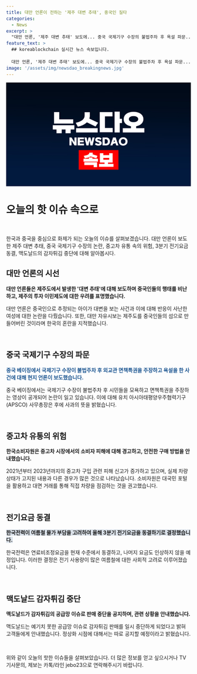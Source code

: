 ```yaml
---
title: 대만 언론이 전하는 '제주 대변 추태', 중국인 질타
categories:
  - News
excerpt: >
  "대만 언론, '제주 대변 추태' 보도에... 중국 국제기구 수장의 불법주차 후 욕설 파문... 중고차 유통 소비자원 경고... 3분기 전기요금 동결... 맥도날드 감자튀김 공급망 이슈
feature_text: >
  ## koreablockchain 실시간 뉴스 속보입니다.

  대만 언론, '제주 대변 추태' 보도에... 중국 국제기구 수장의 불법주차 후 욕설 파문... 중고차 유통 소비자원 경고... 3분기 전기요금 동결... 맥도날드 감자튀김 공급망 이슈
image: '/assets/img/newsdao_breakingnews.jpg'
---
```


<p><img src="/assets/img/newsdao_breakingnews.jpg" alt="koreablockchain 속보" /></p>

<h1>오늘의 핫 이슈 속으로</h1>

<p data-ke-size="size16">&nbsp;</p>

<p>한국과 중국을 중심으로 화제가 되는 오늘의 이슈를 살펴보겠습니다. 대만 언론이 보도한 제주 대변 추태, 중국 국제기구 수장의 논란, 중고차 유통 속의 위험, 3분기 전기요금 동결, 맥도날드의 감자튀김 중단에 대해 알아봅시다.</p>

<h2 data-ke-size="size26">대만 언론의 시선</h2>

<p><b>대만 언론들은 제주도에서 발생한 '대변 추태'에 대해 보도하며 중국인들의 행태를 비난하고, 제주의 투자 이민제도에 대한 우려를 표명했습니다.</b></p>

<p>대만 언론은 중국인으로 추정되는 아이가 대변을 보는 사건과 이에 대해 반응이 사난한 여성에 대한 논란을 다뤘습니다. 또한, 대만 자유시보는 제주도를 중국인들의 섬으로 만들어버린 것이라며 한국의 혼란을 지적했습니다.</p>

<p data-ke-size="size16">&nbsp;</p>

<h2 data-ke-size="size26">중국 국제기구 수장의 파문</h2>

<p><span style="color: #1a5490;"><b>중국 베이징에서 국제기구 수장이 불법주차 후 외교관 면책특권을 주장하고 욕설을 한 사건에 대해 현지 언론이 보도했습니다.</b></span></p>

<p>중국 베이징에서는 국제기구 수장이 불법주차 후 시민들을 모욕하고 면책특권을 주장하는 영상이 공개되어 논란이 일고 있습니다. 이에 대해 유치 아시아태평양우주협력기구(APSCO) 사무총장은 후에 사과의 뜻을 밝혔습니다.</p>

<p data-ke-size="size16">&nbsp;</p>

<h2 data-ke-size="size26">중고차 유통의 위험</h2>

<p><b>한국소비자원은 중고차 시장에서의 소비자 피해에 대해 경고하고, 안전한 구매 방법을 안내했습니다.</b></p>

<p>2021년부터 2023년까지의 중고차 구입 관련 피해 신고가 증가하고 있으며, 실제 차량 상태가 고지된 내용과 다른 경우가 많은 것으로 나타났습니다. 소비자원은 대국민 포털을 활용하고 대면 거래를 통해 직접 차량을 점검하는 것을 권고했습니다.</p>

<p data-ke-size="size16">&nbsp;</p>

<h2 data-ke-size="size26">전기요금 동결</h2>

<p><span style="background-color: #21538527;"><b>한국전력이 여름철 물가 부담을 고려하여 올해 3분기 전기요금을 동결하기로 결정했습니다.</b></p>

<p>한국전력은 연료비조정요금을 현재 수준에서 동결하고, 나머지 요금도 인상하지 않을 예정입니다. 이러한 결정은 전기 사용량이 많은 여름철에 대한 사회적 고려로 이루어졌습니다.</p>

<p data-ke-size="size16">&nbsp;</p>

<h2 data-ke-size="size26">맥도날드 감자튀김 중단</h2>

<p><b>맥도날드가 감자튀김의 공급망 이슈로 판매 중단을 공지하며, 관련 상황을 안내했습니다.</b></p>

<p>맥도날드는 예기치 못한 공급망 이슈로 감자튀김 판매를 일시 중단하게 되었다고 밝혀 고객들에게 안내했습니다. 정상화 시점에 대해서는 따로 공지할 예정이라고 밝혔습니다.</p>

<p data-ke-size="size16">&nbsp;</p>

<p>위와 같이 오늘의 핫한 이슈들을 살펴보았습니다. 더 많은 정보를 얻고 싶으시거나 TV 기사문의, 제보는 카톡/라인 jebo23으로 연락해주시기 바랍니다.</p>

<p data-ke-size="size16">&nbsp;</p>

